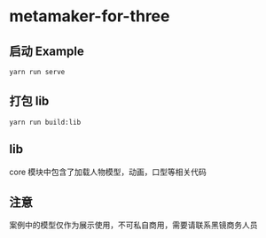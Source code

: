 # metamaker-for-three

## 启动 Example

```
yarn run serve
```

## 打包 lib

```
yarn run build:lib
```

## lib

core 模块中包含了加载人物模型，动画，口型等相关代码

## 注意

案例中的模型仅作为展示使用，不可私自商用，需要请联系黑镜商务人员
